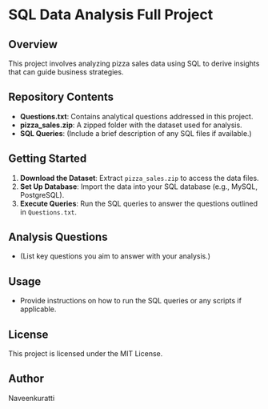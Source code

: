 # SQL Data Analysis Full Project
                                                                     
      
## Overview
This project involves analyzing pizza sales data using SQL to derive insights that can guide business strategies.

## Repository Contents    
- **Questions.txt**: Contains analytical questions addressed in this project.
- **pizza_sales.zip**: A zipped folder with the dataset used for analysis.
- **SQL Queries**: (Include a brief description of any SQL files if available.)

## Getting Started
1. **Download the Dataset**: Extract `pizza_sales.zip` to access the data files.
2. **Set Up Database**: Import the data into your SQL database (e.g., MySQL, PostgreSQL).
3. **Execute Queries**: Run the SQL queries to answer the questions outlined in `Questions.txt`.

## Analysis Questions
- (List key questions you aim to answer with your analysis.)

## Usage
- Provide instructions on how to run the SQL queries or any scripts if applicable.

## License
This project is licensed under the MIT License.

## Author
Naveenkuratti
